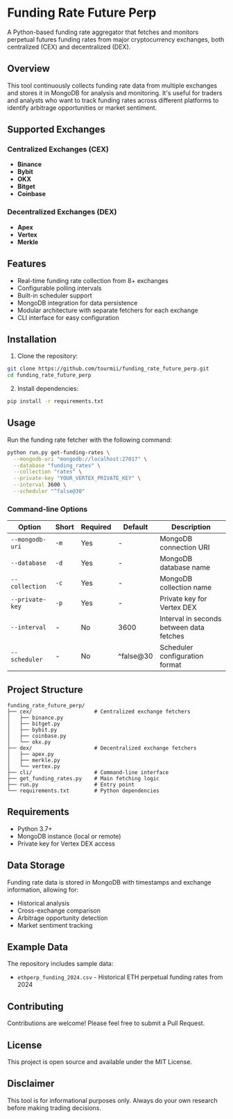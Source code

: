 # Funding Rate Future Perp

A Python-based funding rate aggregator that fetches and monitors perpetual futures funding rates from major cryptocurrency exchanges, both centralized (CEX) and decentralized (DEX).

## Overview

This tool continuously collects funding rate data from multiple exchanges and stores it in MongoDB for analysis and monitoring. It's useful for traders and analysts who want to track funding rates across different platforms to identify arbitrage opportunities or market sentiment.

## Supported Exchanges

### Centralized Exchanges (CEX)
- **Binance**
- **Bybit**
- **OKX**
- **Bitget**
- **Coinbase**

### Decentralized Exchanges (DEX)
- **Apex**
- **Vertex**
- **Merkle**

## Features

- Real-time funding rate collection from 8+ exchanges
- Configurable polling intervals
- Built-in scheduler support
- MongoDB integration for data persistence
- Modular architecture with separate fetchers for each exchange
- CLI interface for easy configuration

## Installation

1. Clone the repository:
```bash
git clone https://github.com/tourmii/funding_rate_future_perp.git
cd funding_rate_future_perp
```

2. Install dependencies:
```bash
pip install -r requirements.txt
```

## Usage

Run the funding rate fetcher with the following command:

```bash
python run.py get-funding-rates \
  --mongodb-uri "mongodb://localhost:27017" \
  --database "funding_rates" \
  --collection "rates" \
  --private-key "YOUR_VERTEX_PRIVATE_KEY" \
  --interval 3600 \
  --scheduler "^false@30"
```

### Command-line Options

| Option | Short | Required | Default | Description |
|--------|-------|----------|---------|-------------|
| `--mongodb-uri` | `-m` | Yes | - | MongoDB connection URI |
| `--database` | `-d` | Yes | - | MongoDB database name |
| `--collection` | `-c` | Yes | - | MongoDB collection name |
| `--private-key` | `-p` | Yes | - | Private key for Vertex DEX |
| `--interval` | - | No | 3600 | Interval in seconds between data fetches |
| `--scheduler` | - | No | ^false@30 | Scheduler configuration format |

## Project Structure

```
funding_rate_future_perp/
├── cex/                    # Centralized exchange fetchers
│   ├── binance.py
│   ├── bitget.py
│   ├── bybit.py
│   ├── coinbase.py
│   └── okx.py
├── dex/                    # Decentralized exchange fetchers
│   ├── apex.py
│   ├── merkle.py
│   └── vertex.py
├── cli/                    # Command-line interface
├── get_funding_rates.py    # Main fetching logic
├── run.py                  # Entry point
└── requirements.txt        # Python dependencies
```

## Requirements

- Python 3.7+
- MongoDB instance (local or remote)
- Private key for Vertex DEX access

## Data Storage

Funding rate data is stored in MongoDB with timestamps and exchange information, allowing for:
- Historical analysis
- Cross-exchange comparison
- Arbitrage opportunity detection
- Market sentiment tracking

## Example Data

The repository includes sample data:
- `ethperp_funding_2024.csv` - Historical ETH perpetual funding rates from 2024

## Contributing

Contributions are welcome! Please feel free to submit a Pull Request.

## License

This project is open source and available under the MIT License.

## Disclaimer

This tool is for informational purposes only. Always do your own research before making trading decisions.
